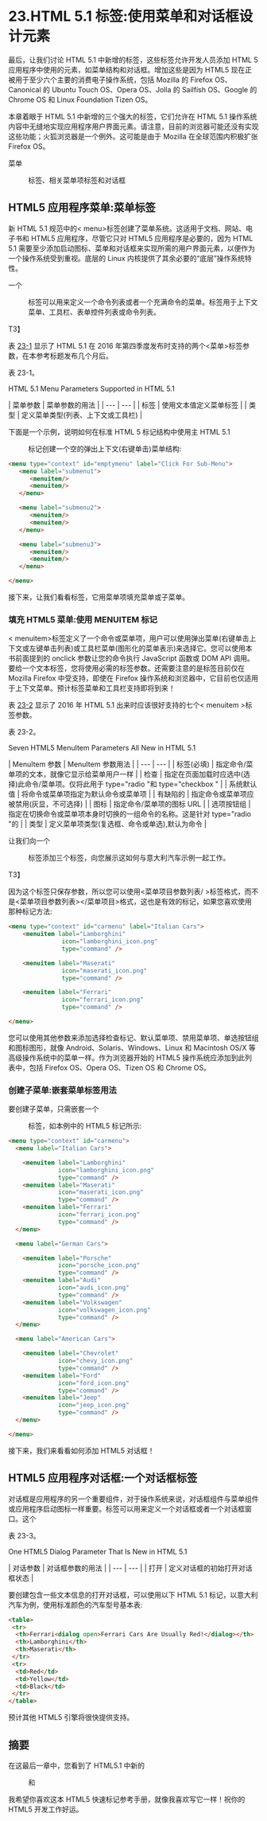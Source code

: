 # 23.HTML 5.1 标签:使用菜单和对话框设计元素

最后，让我们讨论 HTML 5.1 中新增的标签，这些标签允许开发人员添加 HTML 5 应用程序中使用的元素，如菜单结构和对话框。增加这些是因为 HTML5 现在正被用于至少六个主要的消费电子操作系统，包括 Mozilla 的 Firefox OS、Canonical 的 Ubuntu Touch OS、Opera OS、Jolla 的 Sailfish OS、Google 的 Chrome OS 和 Linux Foundation Tizen OS。

本章着眼于 HTML 5.1 中新增的三个强大的标签，它们允许在 HTML 5.1 操作系统内容中无缝地实现应用程序用户界面元素。请注意，目前的浏览器可能还没有实现这些功能；火狐浏览器是一个例外。这可能是由于 Mozilla 在全球范围内积极扩张 Firefox OS。

菜单

<menu>标签、相关菜单项标签和对话框<dialog>标签都是新的。您将了解如何使用这些标签，以及它们允许您将哪些内容添加到 HTML5 应用程序中，以用于消费电子产品，如智能手表、UHD iTV 电视机、电子书阅读器、平板电脑、笔记本电脑和智能手机。</dialog></menu>

## HTML5 应用程序菜单:菜单标签

新 HTML 5.1 规范中的< menu>标签创建了菜单系统。这适用于文档、网站、电子书和 HTML5 应用程序，尽管它只对 HTML5 应用程序是必要的，因为 HTML 5.1 需要至少添加启动图标、菜单和对话框来实现所需的用户界面元素，以便作为一个操作系统受到重视。底层的 Linux 内核提供了其余必要的“底层”操作系统特性。

一个

<menu>标签可以用来定义一个命令列表或者一个充满命令的菜单。标签用于上下文菜单、工具栏、表单控件列表或命令列表。</menu>

T3】

表 [23-1](#Tab1) 显示了 HTML 5.1 在 2016 年第四季度发布时支持的两个<菜单>标签参数，在本参考标题发布几个月后。

表 23-1。

HTML 5.1 Menu Parameters Supported in HTML 5.1

<colgroup><col> <col></colgroup> 
| 菜单参数 | 菜单参数的用法 |
| --- | --- |
| 标签 | 使用文本值定义菜单标签 |
| 类型 | 定义菜单类型(列表、上下文或工具栏) |

下面是一个示例，说明如何在标准 HTML 5 标记结构中使用主 HTML 5.1

<menu>标记创建一个空的弹出上下文(右键单击)菜单结构:</menu>

```html
<menu type="context" id="emptymenu" label="Click For Sub-Menu">
   <menu label="submenu1">
      <menuitem/>
      <menuitem/>
   </menu>

   <menu label="submenu2">
      <menuitem/>
      <menuitem/>
   </menu>

   <menu label="submenu3">
      <menuitem/>
      <menuitem/>
   </menu>

</menu>

```

接下来，让我们看看标签，它用菜单项填充菜单或子菜单。

### 填充 HTML5 菜单:使用 MENUITEM 标记

< menuitem>标签定义了一个命令或菜单项，用户可以使用弹出菜单(右键单击上下文或左键单击列表)或工具栏菜单(图形化的菜单表示)来选择它。您可以使用本书前面提到的 onclick 参数让您的命令执行 JavaScript 函数或 DOM API 调用。要给一个文本标签，您将使用必需的标签参数。还需要注意的是标签目前仅在 Mozilla Firefox 中受支持，即使在 Firefox 操作系统和浏览器中，它目前也仅适用于上下文菜单。预计标签菜单和工具栏支持即将到来！

表 [23-2](#Tab2) 显示了 2016 年 HTML 5.1 出来时应该很好支持的七个< menuitem >标签参数。

表 23-2。

Seven HTML5 MenuItem Parameters All New in HTML 5.1

<colgroup><col> <col></colgroup> 
| MenuItem 参数 | MenuItem 参数用法 |
| --- | --- |
| 标签(必填) | 指定命令/菜单项的文本，就像它显示给菜单用户一样 |
| 检查 | 指定在页面加载时应选中(选择)此命令/菜单项。仅将此用于 type="radio "和 type="checkbox " |
| 系统默认值 | 将命令或菜单项指定为默认命令或菜单项 |
| 有缺陷的 | 指定命令或菜单项应被禁用(灰显，不可选择) |
| 图标 | 指定命令/菜单项的图标 URL |
| 选项按钮组 | 指定在切换命令或菜单项本身时切换的一组命令的名称。这是针对 type="radio "的 |
| 类型 | 定义菜单项类型(复选框、命令或单选),默认为命令 |

让我们向一个

<menu>标签添加三个标签，向您展示这如何与意大利汽车示例一起工作。</menu>

T3】

因为这个标签只保存参数，所以您可以使用<菜单项目参数列表/ >标签格式，而不是<菜单项目参数列表></菜单项目>格式，这也是有效的标记，如果您喜欢使用那种标记方法:

```html
<menu type="context" id="carmenu" label="Italian Cars">
    <menuitem label="Lamborghini"
               icon="lamborghini_icon.png"
               type="command" />

    <menuitem label="Maserati"
               icon="maserati_icon.png"
               type="command" />

    <menuitem label="Ferrari"
               icon="ferrari_icon.png"
               type="command" />

</menu>

```

您可以使用其他参数来添加选择检查标记、默认菜单项、禁用菜单项、单选按钮组和图标图形，就像 Android、Solaris、Windows、Linux 和 Macintosh OS/X 等高级操作系统中的菜单一样。作为浏览器开始的 HTML5 操作系统应添加到此列表中，包括 Firefox OS、Opera OS、Tizen OS 和 Chrome OS。

### 创建子菜单:嵌套菜单标签用法

要创建子菜单，只需嵌套一个

<menu>标签，如本例中的 HTML5 标记所示:</menu>

```html
<menu type="context" id="carmenu">
  <menu label="Italian Cars">

    <menuitem label="Lamborghini"
              icon="lamborghini_icon.png"
              type="command" />
    <menuitem label="Maserati"
              icon="maserati_icon.png"
              type="command" />
    <menuitem label="Ferrari"
              icon="ferrari_icon.png"
              type="command" />
  </menu>

  <menu label="German Cars">

    <menuitem label="Porsche"
              icon="porsche_icon.png"
              type="command" />
    <menuitem label="Audi"
              icon="audi_icon.png"
              type="command" />
    <menuitem label="Volkswagen"
              icon="volkswagen_icon.png"
              type="command" />
  </menu>

  <menu label="American Cars">

    <menuitem label="Chevrolet"
              icon="chevy_icon.png"
              type="command" />
    <menuitem label="Ford"
              icon="ford_icon.png"
              type="command" />
    <menuitem label="Jeep"
              icon="jeep_icon.png"
              type="command" />
  </menu>

</menu>

```

接下来，我们来看看如何添加 HTML5 对话框！

## HTML5 应用程序对话框:一个对话框标签

对话框是应用程序的另一个重要组件，对于操作系统来说，对话框组件与菜单组件或应用程序启动图标一样重要。标签可以用来定义一个对话框或者一个对话框窗口。这个<dialog>元素允许开发者在文档、电子书、网页或应用程序中创建弹出对话框和模态对话框。目前支持这个 HTML 5.1 标签的浏览器包括 Opera 或 Chrome，但有趣的是，还没有 Firefox。表 [23-3](#Tab3) 显示了<对话框>标签(元素)当前支持的一个参数，它指定一个对话框最初是打开的。</dialog>

表 23-3。

One HTML5 Dialog Parameter That Is New in HTML 5.1

<colgroup><col> <col></colgroup> 
| 对话参数 | 对话框参数的用法 |
| --- | --- |
| 打开 | 定义对话框的初始打开对话框状态 |

要创建包含一些文本信息的打开对话框，可以使用以下 HTML 5.1 标记，以意大利汽车为例，使用标准颜色的汽车型号基本表:

```html
<table>
 <tr>
  <th>Ferrari<dialog open>Ferrari Cars Are Usually Red!</dialog></th>
  <th>Lamborghini</th>
  <th>Maserati</th>
 </tr>
 <tr>
  <td>Red</td>
  <td>Yellow</td>
  <td>Black</td>
 </tr>
</table>

```

预计其他 HTML5 引擎将很快提供支持。

## 摘要

在这最后一章中，您看到了 HTML5.1 中新的

<menu>和<dialog>标签支持，用于为即将到来的 HTML 5 操作系统爆炸定义 HTML 5 应用程序组件，目前有六个操作系统正在使用中。您了解了

<menu>、和<dialog>标签，以及如何创建基本的菜单和对话框。</dialog></menu></dialog> </menu>

我希望你喜欢这本 HTML5 快速标记参考手册，就像我喜欢写它一样！祝你的 HTML5 开发工作好运。